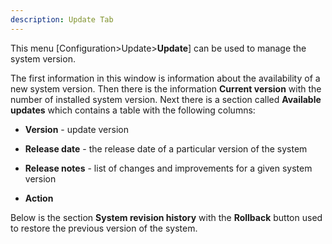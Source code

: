 ```yaml
---
description: Update Tab
---
```


This menu  [Configuration>Update>**Update**] can be used to manage the system version.

The first information in this window is information about the availability of a new system version. Then there is the information **Current version** with the number of installed system version. Next there is a section called **Available updates** which contains a table with the following columns:



- **Version** - update version

- **Release date** - the release date of a particular version of the system

- **Release notes** - list of changes and improvements for a given system version

- **Action**  

  

Below is the section **System revision history** with the **Rollback** button used to restore the previous version of the system.



























